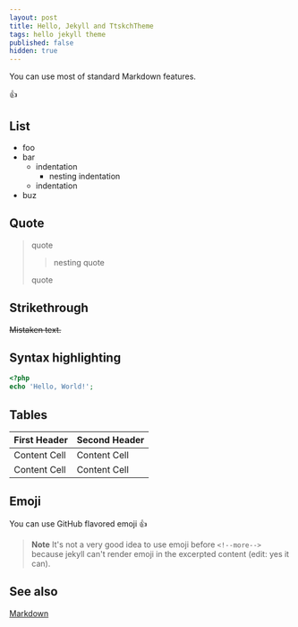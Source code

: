 ```yaml
---
layout: post
title: Hello, Jekyll and TtskchTheme
tags: hello jekyll theme
published: false
hidden: true
---
```


You can use most of standard Markdown features.

:+1:

## List

* foo
* bar
    * indentation
        * nesting indentation
    * indentation
* buz

<!--more-->

## Quote

> quote
>
> > nesting quote
>
> quote

## Strikethrough

~~Mistaken text.~~

## Syntax highlighting

```php
<?php
echo 'Hello, World!';
```

## Tables

First Header  | Second Header
------------- | -------------
Content Cell  | Content Cell
Content Cell  | Content Cell

## Emoji

You can use GitHub flavored emoji :+1:

> **Note**
> It's not a very good idea to use emoji before `<!--more-->` because jekyll can't render emoji in the excerpted content (edit: yes it can).

## See also

[Markdown](http://daringfireball.net/projects/markdown/syntax)
